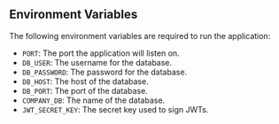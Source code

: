 
## Environment Variables

The following environment variables are required to run the application:

- `PORT`: The port the application will listen on.
- `DB_USER`: The username for the database.
- `DB_PASSWORD`: The password for the database.
- `DB_HOST`: The host of the database.
- `DB_PORT`: The port of the database.
- `COMPANY_DB`: The name of the database.
- `JWT_SECRET_KEY`: The secret key used to sign JWTs.

